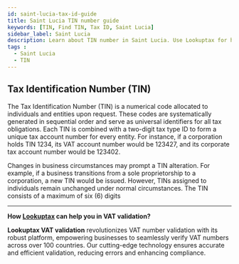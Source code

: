 ```yaml
---
id: saint-lucia-tax-id-guide
title: Saint Lucia TIN number guide
keywords: [TIN, Find TIN, Tax ID, Saint Lucia]
sidebar_label: Saint Lucia
description: Learn about TIN number in Saint Lucia. Use Lookuptax for hassle-free tax id validation in Saint Lucia and other 100+ countries
tags : 
  - Saint Lucia
  - TIN
---
```


## Tax Identification Number (TIN)

The Tax Identification Number (TIN) is a numerical code allocated to individuals and entities upon request. These codes are systematically generated in sequential order and serve as universal identifiers for all tax obligations. Each TIN is combined with a two-digit tax type ID to form a unique tax account number for every entity. For instance, if a corporation holds TIN 1234, its VAT account number would be 123427, and its corporate tax account number would be 123402.

Changes in business circumstances may prompt a TIN alteration. For example, if a business transitions from a sole proprietorship to a corporation, a new TIN would be issued. However, TINs assigned to individuals remain unchanged under normal circumstances. The TIN consists of a maximum of six (6) digits

----
**How [Lookuptax](https://lookuptax.com/) can help you in VAT validation?**

**Lookuptax VAT validation** revolutionizes VAT number validation with its robust platform, empowering businesses to seamlessly verify VAT numbers across over 100 countries. Our cutting-edge technology ensures accurate and efficient validation, reducing errors and enhancing compliance.
